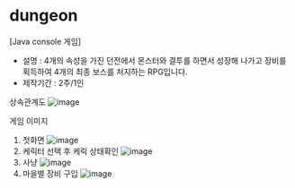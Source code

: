 # dungeon
[Java console 게임] 
* 설명 : 4개의 속성을 가진 던전에서 몬스터와 결투를 하면서 성장해 나가고 장비를 획득하여 4개의 최종 보스를 처지하는 RPG입니다.
* 제작기간 : 2주/1인

상속관계도
![image](https://user-images.githubusercontent.com/58800945/112261832-e8eddc00-8caf-11eb-8133-143feb2a21d9.png)

게임 이미지
1. 첫화면
![image](https://user-images.githubusercontent.com/58800945/112262509-1c7d3600-8cb1-11eb-84d1-8b022d9d2ec4.png)
2. 케릭터 선택 후 케릭 상태확인
![image](https://user-images.githubusercontent.com/58800945/112262580-39196e00-8cb1-11eb-89ca-562120807c29.png)
3. 사냥
![image](https://user-images.githubusercontent.com/58800945/112262645-58180000-8cb1-11eb-948d-3ce96422a265.png)
4. 마을별 장비 구입
![image](https://user-images.githubusercontent.com/58800945/112262793-90b7d980-8cb1-11eb-9dec-8dec0d2a2818.png)
